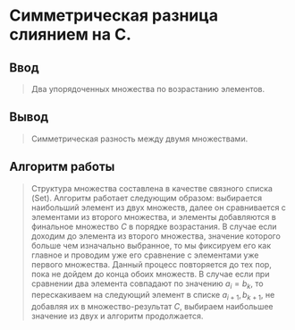 # Симметрическая разница слиянием на C.
## Ввод
> Два упорядоченных множества по возрастанию элементов.
## Вывод
> Симметрическая разность между двумя множествами.
## Алгоритм работы
> Структура множества составлена в качестве связного списка (Set). Алгоритм работает следующим образом: выбирается наибольший элемент из двух множеств, далее он сравнивается с элементами из второго множества, и элементы добавляются в финальное множество $C$ в порядке возрастания. В случае если доходим до элемента из второго множества, значение которого больше чем изначально выбранное, то мы фиксируем его как главное и проводим уже его сравнение с элементами уже первого множества. Данный процесс повторяется до тех пор, пока не дойдем до конца обоих множеств. В случае если при сравнении два элемента совпадают по значению $a_i=b_k$, то перескакиваем на следующий элемент в списке $a_{i+1},b_{k+1}$, не добавляя их в множество-результат $C$, выбираем наибольшее значение из двух и алгоритм продолжается.
